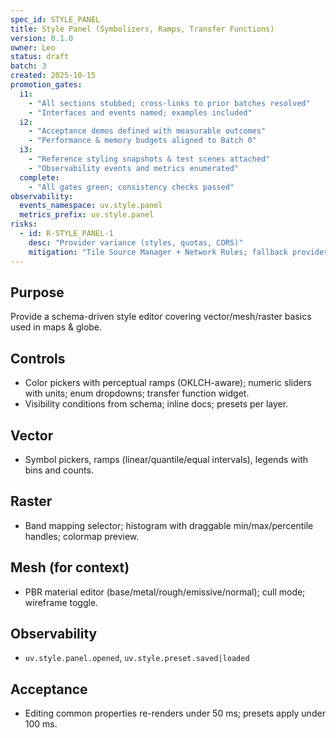 ```yaml
---
spec_id: STYLE_PANEL
title: Style Panel (Symbolizers, Ramps, Transfer Functions)
version: 0.1.0
owner: Leo
status: draft
batch: 3
created: 2025-10-15
promotion_gates:
  i1:
    - "All sections stubbed; cross-links to prior batches resolved"
    - "Interfaces and events named; examples included"
  i2:
    - "Acceptance demos defined with measurable outcomes"
    - "Performance & memory budgets aligned to Batch 0"
  i3:
    - "Reference styling snapshots & test scenes attached"
    - "Observability events and metrics enumerated"
  complete:
    - "All gates green; consistency checks passed"
observability:
  events_namespace: uv.style.panel
  metrics_prefix: uv.style.panel
risks:
  - id: R-STYLE_PANEL-1
    desc: "Provider variance (styles, quotas, CORS)"
    mitigation: "Tile Source Manager + Network Rules; fallback providers and offline cache"
---
```


## Purpose
Provide a schema-driven style editor covering vector/mesh/raster basics used in maps & globe.

## Controls
- Color pickers with perceptual ramps (OKLCH-aware); numeric sliders with units; enum dropdowns; transfer function widget.
- Visibility conditions from schema; inline docs; presets per layer.

## Vector
- Symbol pickers, ramps (linear/quantile/equal intervals), legends with bins and counts.

## Raster
- Band mapping selector; histogram with draggable min/max/percentile handles; colormap preview.

## Mesh (for context)
- PBR material editor (base/metal/rough/emissive/normal); cull mode; wireframe toggle.

## Observability
- `uv.style.panel.opened`, `uv.style.preset.saved|loaded`

## Acceptance
- Editing common properties re-renders under 50 ms; presets apply under 100 ms.

